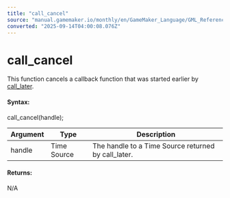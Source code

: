 ```yaml
---
title: "call_cancel"
source: "manual.gamemaker.io/monthly/en/GameMaker_Language/GML_Reference/Time_Sources/call_cancel.htm"
converted: "2025-09-14T04:00:08.076Z"
---
```


# call\_cancel

This function cancels a callback function that was started earlier by [call\_later](call_later.md).

#### Syntax:

call\_cancel(handle);

| Argument | Type | Description |
| --- | --- | --- |
| handle | Time Source | The handle to a Time Source returned by call_later. |

#### Returns:

N/A